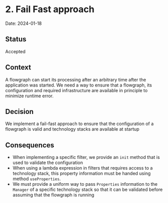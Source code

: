# 2. Fail Fast approach

Date: 2024-01-18

## Status

Accepted

## Context

A flowgraph can start its processing after an arbitrary time after the application was started. We need a way to ensure 
that a flowgraph, its configuration and required infrastructure are available in principle to minimize runtime error. 

## Decision

We implement a fail-fast approach to ensure that the configuration of a flowgraph is valid and technology stacks are available at startup

## Consequences

* When implementing a specific filter, we provide an `init` method that is used to validate the configuration
* When using a lambda expression in filters that requires access to a technology stack, this property information must be handed 
using method `useProperties`. 
* We must provide a uniform way to pass `Properties` information to the `Manager` of a specific technology stack so that it can be validated before assuming that the flowgraph is running 